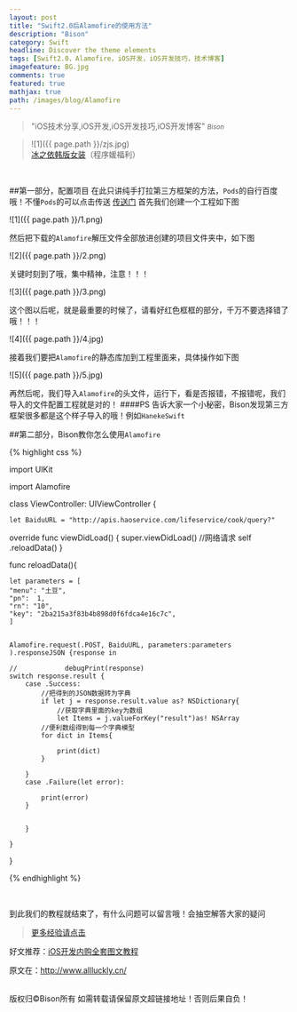 ```yaml
---
layout: post
title: "Swift2.0后Alamofire的使用方法"
description: "Bison"
category: Swift
headline: Discover the theme elements
tags: [Swift2.0，Alamofire，iOS开发，iOS开发技巧，技术博客]
imagefeature: BG.jpg
comments: true
featured: true
mathjax: true
path: /images/blog/Alamofire
---
```


>&quot;iOS技术分享,iOS开发,iOS开发技巧,iOS开发博客&quot;
><small><cite title="Plato">Bison</cite></small>

>![1]({{ page.path }}/zjs.jpg)<br>
>[冰之依韩版女装](http://allluckly.taobao.com/)（程序媛福利）<br>


<br>


##第一部分，配置项目
在此只讲纯手打拉第三方框架的方法，`Pods`的自行百度哦！不懂`Pods`的可以点击传送
[传送门](http://allluckly.cn/cocoapods/CocoaPods%E5%AE%89%E8%A3%85%E5%8F%8A%E4%BD%BF%E7%94%A8/)
首先我们创建一个工程如下图

![1]({{ page.path }}/1.png)<br>

然后把下载的`Alamofire`解压文件全部放进创建的项目文件夹中，如下图

![2]({{ page.path }}/2.png)<br>

关键时刻到了哦，集中精神，注意！！！

![3]({{ page.path }}/3.png)<br>

这个图以后呢，就是最重要的时候了，请看好红色框框的部分，千万不要选择错了哦！！！

![4]({{ page.path }}/4.jpg)<br>


接着我们要把`Alamofire`的静态库加到工程里面来，具体操作如下图

![5]({{ page.path }}/5.jpg)<br>

再然后呢，我们导入`Alamofire`的头文件，运行下，看是否报错，不报错呢，我们导入的文件配置工程就是对的！
####PS
告诉大家一个小秘密，Bison发现第三方框架很多都是这个样子导入的哦！例如`HanekeSwift`


##第二部分，Bison教你怎么使用`Alamofire`

{% highlight css %}

import UIKit

import Alamofire

class ViewController: UIViewController {

    let BaiduURL = "http://apis.haoservice.com/lifeservice/cook/query?"

override func viewDidLoad() {
    super.viewDidLoad()
    //网络请求
    self .reloadData()
}

func reloadData(){


    let parameters = [
    "menu": "土豆",
    "pn":  1,
    "rn": "10",
    "key": "2ba215a3f83b4b898d0f6fdca4e16c7c",
    ]


    Alamofire.request(.POST, BaiduURL, parameters:parameters ).responseJSON {response in

    //            debugPrint(response)
    switch response.result {
        case .Success:
            //把得到的JSON数据转为字典
            if let j = response.result.value as? NSDictionary{
                //获取字典里面的key为数组
                let Items = j.valueForKey("result")as! NSArray
            //便利数组得到每一个字典模型
            for dict in Items{

                print(dict)
            }

        }
        case .Failure(let error):

            print(error)
        }


        }

    }

}

{% endhighlight %}

<br>

到此我们的教程就结束了，有什么问题可以留言哦！会抽空解答大家的疑问<br>

> [更多经验请点击](http://www.allluckly.cn/)<br>

好文推荐：[iOS开发内购全套图文教程](http://www.jianshu.com/p/05a3087cd796)<br>

原文在：http://www.allluckly.cn/

<br>
版权归©Bison所有 如需转载请保留原文超链接地址！否则后果自负！






